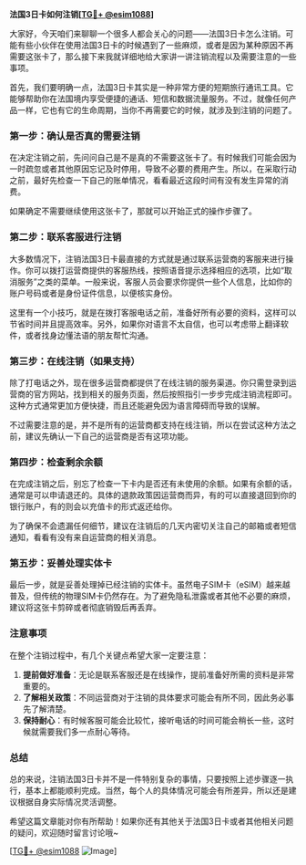 **法国3日卡如何注销[[TG💪+ @esim1088](https://t.me/s/esim1088)]**

大家好，今天咱们来聊聊一个很多人都会关心的问题——法国3日卡怎么注销。可能有些小伙伴在使用法国3日卡的时候遇到了一些麻烦，或者是因为某种原因不再需要这张卡了，那么接下来我就详细地给大家讲一讲注销流程以及需要注意的一些事项。

首先，我们要明确一点，法国3日卡其实是一种非常方便的短期旅行通讯工具。它能够帮助你在法国境内享受便捷的通话、短信和数据流量服务。不过，就像任何产品一样，它也有它的生命周期，当你不再需要它的时候，就涉及到注销的问题了。

### **第一步：确认是否真的需要注销**
在决定注销之前，先问问自己是不是真的不需要这张卡了。有时候我们可能会因为一时疏忽或者其他原因忘记及时停用，导致不必要的费用产生。所以，在采取行动之前，最好先检查一下自己的账单情况，看看最近这段时间有没有发生异常的消费。

如果确定不需要继续使用这张卡了，那就可以开始正式的操作步骤了。

### **第二步：联系客服进行注销**
大多数情况下，注销法国3日卡最直接的方式就是通过联系运营商的客服来进行操作。你可以拨打运营商提供的客服热线，按照语音提示选择相应的选项，比如“取消服务”之类的菜单。一般来说，客服人员会要求你提供一些个人信息，比如你的账户号码或者是身份证件信息，以便核实身份。

这里有一个小技巧，就是在拨打客服电话之前，准备好所有必要的资料，这样可以节省时间并且提高效率。另外，如果你对语言不太自信，也可以考虑带上翻译软件，或者找身边懂法语的朋友帮忙沟通。

### **第三步：在线注销（如果支持）**
除了打电话之外，现在很多运营商都提供了在线注销的服务渠道。你只需登录到运营商的官方网站，找到相关的服务页面，然后按照指引一步步完成注销流程即可。这种方式通常更加方便快捷，而且还能避免因为语言障碍而导致的误解。

不过需要注意的是，并不是所有的运营商都支持在线注销，所以在尝试这种方法之前，建议先确认一下自己的运营商是否有这项功能。

### **第四步：检查剩余余额**
在完成注销之后，别忘了检查一下卡内是否还有未使用的余额。如果有余额的话，通常是可以申请退还的。具体的退款政策因运营商而异，有的可以直接退回到你的银行账户，有的则会以充值卡的形式返还给你。

为了确保不会遗漏任何细节，建议在注销后的几天内密切关注自己的邮箱或者短信通知，看看有没有来自运营商的相关消息。

### **第五步：妥善处理实体卡**
最后一步，就是妥善处理掉已经注销的实体卡。虽然电子SIM卡（eSIM）越来越普及，但传统的物理SIM卡仍然存在。为了避免隐私泄露或者其他不必要的麻烦，建议将这张卡剪碎或者彻底销毁后再丢弃。

### **注意事项**
在整个注销过程中，有几个关键点希望大家一定要注意：
1. **提前做好准备**：无论是联系客服还是在线操作，提前准备好所需的资料是非常重要的。
2. **了解相关政策**：不同运营商对于注销的具体要求可能会有所不同，因此务必事先了解清楚。
3. **保持耐心**：有时候客服可能会比较忙，接听电话的时间可能会稍长一些，这时候就需要我们多一点耐心等待。

### **总结**
总的来说，注销法国3日卡并不是一件特别复杂的事情，只要按照上述步骤逐一执行，基本上都能顺利完成。当然，每个人的具体情况可能会有所差异，所以还是建议根据自身实际情况灵活调整。

希望这篇文章能对你有所帮助！如果你还有其他关于法国3日卡或者其他相关问题的疑问，欢迎随时留言讨论哦~ 

[[TG💪+ @esim1088](https://t.me/s/esim1088) ![Image](https://i.postimg.cc/4NQfJmqS/Snipaste-2025-05-13-00-14-12.png)]